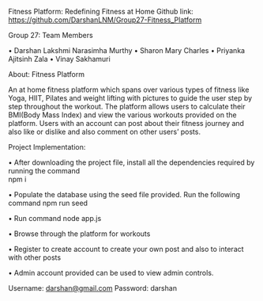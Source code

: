 Fitness Platform: Redefining Fitness at Home
Github link: https://github.com/DarshanLNM/Group27-Fitness_Platform

Group 27: Team Members

•	Darshan Lakshmi Narasimha Murthy
•	Sharon Mary Charles
•	Priyanka Ajitsinh Zala
•	Vinay Sakhamuri

About: Fitness Platform

An at home fitness platform which spans over various types of fitness like Yoga, HIIT, Pilates and weight lifting with pictures to guide the user step by step throughout the workout. The platform allows users to calculate their BMI(Body Mass Index) and view the various workouts provided on the platform. Users with an account can post about their fitness journey and also like or dislike and also comment on other users’ posts.

Project Implementation:

•	After downloading the project file, install all the dependencies required by running the command   
npm i

•	Populate the database using the seed file provided. Run the following command 
npm run seed

•	Run command node app.js

•	Browse through the platform for workouts

•	Register to create account to create your own post and also to interact with other posts

•	Admin account provided can be used to view admin controls.

Username: darshan@gmail.com
Password: darshan

